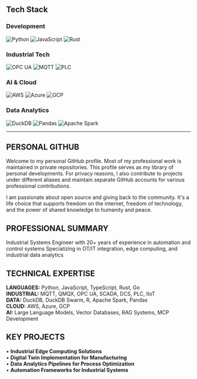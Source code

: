 ## Tech Stack

### Development
![Python](https://img.shields.io/badge/Python-3776AB?style=flat&logo=python&logoColor=white)
![JavaScript](https://img.shields.io/badge/JavaScript-F7DF1E?style=flat&logo=javascript&logoColor=black)
![Rust](https://img.shields.io/badge/Rust-000000?style=flat&logo=rust&logoColor=white)

### Industrial Tech
![OPC UA](https://img.shields.io/badge/OPC%20UA-0094D9?style=flat&logo=opcfoundation&logoColor=white)
![MQTT](https://img.shields.io/badge/MQTT-660066?style=flat&logo=mqtt&logoColor=white)
![PLC](https://img.shields.io/badge/PLC-FF6600?style=flat&logo=siemens&logoColor=white)

### AI & Cloud
![AWS](https://img.shields.io/badge/AWS-232F3E?style=flat&logo=amazonwebservices&logoColor=white)
![Azure](https://img.shields.io/badge/Azure-0078D4?style=flat&logo=microsoftazure&logoColor=white)
![GCP](https://img.shields.io/badge/GCP-4285F4?style=flat&logo=googlecloud&logoColor=white)

### Data Analytics
![DuckDB](https://img.shields.io/badge/DuckDB-FFF000?style=flat&logo=duckdb&logoColor=black)
![Pandas](https://img.shields.io/badge/Pandas-150458?style=flat&logo=pandas&logoColor=white)
![Apache Spark](https://img.shields.io/badge/Apache%20Spark-E25A1C?style=flat&logo=apachespark&logoColor=white)

---

## PERSONAL GITHUB

Welcome to my personal GitHub profile. Most of my professional work is maintained in private repositories. This profile serves as my library of personal developments. For privacy reasons, I also contribute to projects under different aliases and maintain separate GitHub accounts for various professional contributions.

I am passionate about open source and giving back to the community. It's a life choice that supports freedom on the internet, freedom of technology, and the power of shared knowledge to humanity and peace.

## PROFESSIONAL SUMMARY

Industrial Systems Engineer with 20+ years of experience in automation and control systems
Specializing in OT/IT integration, edge computing, and industrial data analytics

## TECHNICAL EXPERTISE

**LANGUAGES:** Python, JavaScript, TypeScript, Rust, Go  
**INDUSTRIAL:** MQTT, QMQX, OPC UA, SCADA, DCS, PLC, IIoT  
**DATA:** DuckDB, DuckDB Swarm, R, Apache Spark, Pandas  
**CLOUD:** AWS, Azure, GCP  
**AI:** Large Language Models, Vector Databases, RAG Systems, MCP Development  

## KEY PROJECTS

• **Industrial Edge Computing Solutions**  
• **Digital Twin Implementation for Manufacturing**  
• **Data Analytics Pipelines for Process Optimization**  
• **Automation Frameworks for Industrial Systems**
